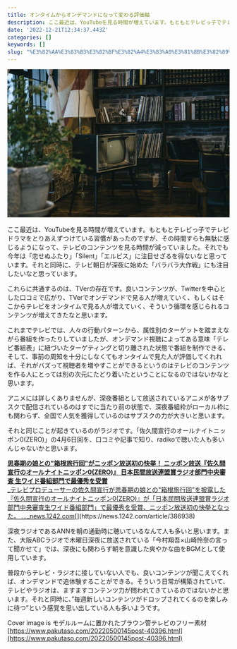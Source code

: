 ```yaml
---
title: オンタイムからオンデマンドになって変わる評価軸
description: ここ最近は、YouTubeを見る時間が増えています。もともとテレビっ子でテレビドラマをとりあえずつけている習慣があったのですが、その時間すらも無駄に感じるようになって、テレビのコンテンツを見る時間が減っていました。それでも今年は「恋せぬふたり」「Silent」「エルピス」に注目せ…
date: '2022-12-21T12:34:37.443Z'
categories: []
keywords: []
slug: "%E3%82%AA%E3%83%B3%E3%82%BF%E3%82%A4%E3%83%A0%E3%81%8B%E3%82%89%E3%82%AA%E3%83%B3%E3%83%87%E3%83%9E%E3%83%B3%E3%83%89%E3%81%AB%E3%81%AA%E3%81%A3%E3..."
---
```

![](1__8b6qHxggmG5SAc7TeQHaeQ.jpeg)

ここ最近は、YouTubeを見る時間が増えています。もともとテレビっ子でテレビドラマをとりあえずつけている習慣があったのですが、その時間すらも無駄に感じるようになって、テレビのコンテンツを見る時間が減っていました。それでも今年は「恋せぬふたり」「Silent」「エルピス」に注目せざるを得ないなと思っています。それと同時に、テレビ朝日が深夜に始めた「バラバラ大作戦」にも注目したいなと思っています。

これらに共通するのは、TVerの存在です。良いコンテンツが、Twitterを中心とした口コミで広がり、TVerでオンデマンドで見る人が増えていく、もしくはそこからテレビをオンタイムで見る人が増えていく、そういう循環を感じられるコンテンツが増えてきたなと思います。

これまでテレビでは、人々の行動パターンから、属性別のターゲットを踏まえながら番組を作ったりしていましたが、オンデマンド視聴によってある意味「テレビ番組表」に紐づいたターゲティングと切り離された状態で番組を制作できる、そして、事前の周知を十分にしなくてもオンタイムで見た人が評価してくれれば、それがバズって視聴者を増やすことができるというのはテレビのコンテンツを作る人にとっては別の次元にたどり着いたということになるのではないかなと思います。

アニメには詳しくありませんが、深夜番組として放送されているアニメが各サブスクで配信されているのはすでに当たり前の状態で、深夜番組枠がローカル枠にも関わらず、全国で人気を獲得しているのはサブスクの力が大きいと思います。

それと同じことが起きているのがラジオです。「佐久間宣行のオールナイトニッポン0(ZERO)」の4月6日回を、口コミや記事で知り、radikoで聴いた人も多いんじゃないかと思います。

[**思春期の娘との"箱根旅行回"がニッポン放送初の快挙！ ニッポン放送『佐久間宣行のオールナイトニッポン0(ZERO)』 日本民間放送連盟賞ラジオ部門中央審査 生ワイド番組部門で最優秀を受賞**  
_テレビプロデューサーの佐久間宣行が思春期の娘との"箱根旅行回"を披露した『佐久間宣行のオールナイトニッポン0(ZERO)』が「日本民間放送連盟賞ラジオ部門中央審査生ワイド番組部門」で最優秀を受賞、ニッポン放送初の快挙となった。 ..._news.1242.com](https://news.1242.com/article/386938 "https://news.1242.com/article/386938")[](https://news.1242.com/article/386938)

深夜ラジオであるANNを朝の通勤時に聴いているなんて人も多いと思います。また、大阪ABCラジオで木曜日深夜に放送されている「今村翔吾×山崎怜奈の言って聞かせて」では、深夜にも関わらず朝を意識した爽やかな曲をBGMとして使用しています。

普段からテレビ・ラジオに接していない人でも、良いコンテンツが聞こえてくれば、オンデマンドで追体験することができる。そういう日常が構築されていて、テレビやラジオは、ますますコンテンツ力が問われてきているのではないかと思います。それと同時に、”毎週新しいコンテンツがドロップされてくるのを楽しみに待つ”という感覚を思い出している人も多いようです。

Cover image is モデルルームに置かれたブラウン管テレビのフリー素材 [https://www.pakutaso.com/20220500145post-40396.html](https://www.pakutaso.com/20220500145post-40396.html)